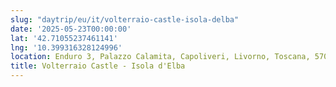 ```yaml
---
slug: "daytrip/eu/it/volterraio-castle-isola-delba"
date: '2025-05-23T00:00:00'
lat: '42.71055237461141'
lng: '10.399316328124996'
location: Enduro 3, Palazzo Calamita, Capoliveri, Livorno, Toscana, 57031, Italia
title: Volterraio Castle - Isola d'Elba
---
```



